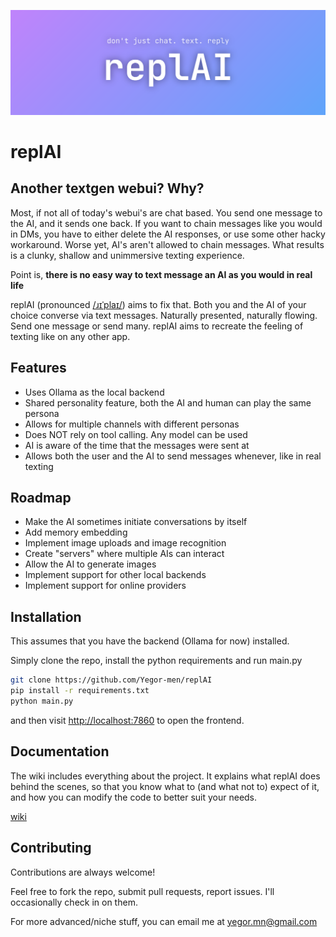 
![Logo](https://github.com/Yegor-men/replAI/blob/main/misc/replAI_banner.png)


# replAI

## Another textgen webui? Why?

Most, if not all of today's webui's are chat based. You send one message to the AI, and it sends one back. If you want to chain messages like you would in DMs, you have to either delete the AI responses, or use some other hacky workaround. Worse yet, AI's aren't allowed to chain messages. What results is a clunky, shallow and unimmersive texting experience.

Point is, **there is no easy way to text message an AI as you would in real life**

replAI (pronounced [/ɹɪˈplaɪ/](https://en.wiktionary.org/wiki/reply)) aims to fix that. Both you and the AI of your choice converse via text messages. Naturally presented, naturally flowing. Send one message or send many. replAI aims to recreate the feeling of texting like on any other app.
## Features

- Uses Ollama as the local backend
- Shared personality feature, both the AI and human can play the same persona
- Allows for multiple channels with different personas
- Does NOT rely on tool calling. Any model can be used
- AI is aware of the time that the messages were sent at
- Allows both the user and the AI to send messages whenever, like in real texting
## Roadmap

- Make the AI sometimes initiate conversations by itself
- Add memory embedding
- Implement image uploads and image recognition
- Create "servers" where multiple AIs can interact
- Allow the AI to generate images
- Implement support for other local backends
- Implement support for online providers

## Installation

This assumes that you have the backend (Ollama for now) installed.

Simply clone the repo, install the python requirements and run main.py

```bash
git clone https://github.com/Yegor-men/replAI
pip install -r requirements.txt
python main.py
```
and then visit [http://localhost:7860]() to open the frontend.
    
## Documentation

The wiki includes everything about the project. It explains what replAI does behind the scenes, so that you know what to (and what not to) expect of it, and how you can modify the code to better suit your needs.

[wiki](https://github.com/Yegor-men/replAI/wiki)


## Contributing

Contributions are always welcome!

Feel free to fork the repo, submit pull requests, report issues. I'll occasionally check in on them.

For more advanced/niche stuff, you can email me at yegor.mn@gmail.com
